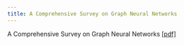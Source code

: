 ```yaml
---
title: A Comprehensive Survey on Graph Neural Networks
---
```




A Comprehensive Survey on Graph Neural Networks [[pdf]](https://arxiv.org/pdf/1901.00596)

